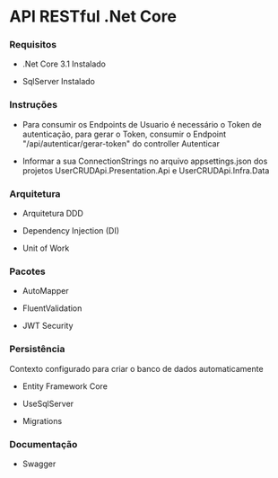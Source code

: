 # API RESTful .Net Core

### Requisitos

* .Net Core 3.1 Instalado

* SqlServer Instalado

### Instruções

* Para consumir os Endpoints de Usuario é necessário o Token de autenticação, para gerar o Token, consumir o Endpoint "/api/autenticar/gerar-token" do controller Autenticar

* Informar a sua ConnectionStrings no arquivo appsettings.json dos projetos UserCRUDApi.Presentation.Api e UserCRUDApi.Infra.Data

### Arquitetura

* Arquitetura DDD

* Dependency Injection (DI)

* Unit of Work

### Pacotes

* AutoMapper

* FluentValidation

* JWT Security

### Persistência

Contexto configurado para criar o banco de dados automaticamente

* Entity Framework Core

* UseSqlServer

* Migrations

### Documentação

* Swagger
